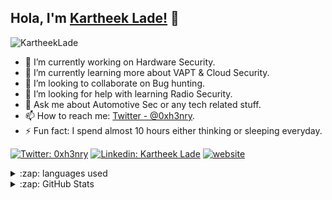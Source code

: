
## Hola, I'm [Kartheek Lade!](https://kartheekalde.github.io) 👋

<p align="left"> <img src="https://komarev.com/ghpvc/?username=KartheekLade&label=Views&color=blue&style=plastic" alt="KartheekLade" /> </p>

- 🔭 I’m currently working on Hardware Security.
- 🌱 I’m currently learning more about VAPT & Cloud Security.
- 👯 I’m looking to collaborate on Bug hunting.
- 🤔 I’m looking for help with learning Radio Security.
- 💬 Ask me about Automotive Sec or any tech related stuff.
- 📫 How to reach me: [Twitter - @0xh3nry](https://twitter.com/0xh3nry).
- ⚡ Fun fact: I spend almost 10 hours either thinking or sleeping everyday.

[![Twitter: 0xh3nry](https://img.shields.io/twitter/follow/0xh3nry?style=social)](https://twitter.com/0xh3nry)
[![Linkedin: Kartheek Lade](https://img.shields.io/badge/-Kartheek-blue?style=flat-square&logo=Linkedin&logoColor=white&link=https://www.linkedin.com/in/kartheek-lade-922359166/)](https://www.linkedin.com/in/kartheek-lade-922359166)
[![website](https://img.shields.io/badge/PortfolioWebsite-kartheeklade-2648ff?style=flat-square&logo=google-chrome)](https://kartheeklade.github.io)
  
<details>
  <summary>:zap: languages used</summary>

  <img align="left" alt="0xh3nry's GitHub Stats" src="https://github-readme-stats.vercel.app/api/top-langs/?username=KartheekLade&theme=light&hide_langs_below=1" />

</details>
<details>
  <summary>:zap: GitHub Stats</summary>

  <img align="left" alt="0xh3nry's GitHub Stats" src="https://github-readme-stats.codestackr.vercel.app/api?username=KartheekLade&show_icons=true&hide_border=true" />

</details>
